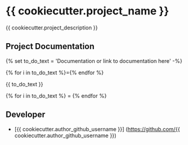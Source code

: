 # {{ cookiecutter.project_name }}

{{ cookiecutter.project_description }}

## Project Documentation

{% set to_do_text = 'Documentation or link to documentation here' -%}

{% for i in to_do_text %}={% endfor %}

{{ to_do_text }}

{% for i in to_do_text %} = {% endfor %}

## Developer

- [{{ cookiecutter.author_github_username }}] (https://github.com/{{ cookiecutter.author_github_username }})
